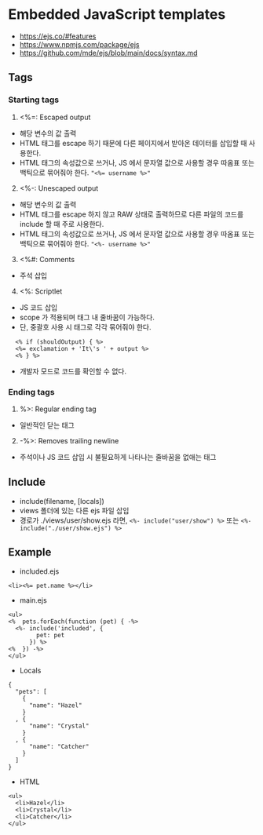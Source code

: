 # Embedded JavaScript templates

- https://ejs.co/#features
- https://www.npmjs.com/package/ejs
- https://github.com/mde/ejs/blob/main/docs/syntax.md

## Tags

### Starting tags

1. <%=: Escaped output

- 해당 변수의 값 출력
- HTML 태그를 escape 하기 때문에 다른 페이지에서 받아온 데이터를 삽입할 때 사용한다.
- HTML 태그의 속성값으로 쓰거나, JS 에서 문자열 값으로 사용할 경우 따옴표 또는 백틱으로 묶어줘야 한다. `"<%= username %>"`

2. <%-: Unescaped output

- 해당 변수의 값 출력
- HTML 태그를 escape 하지 않고 RAW 상태로 출력하므로 다른 파일의 코드를 include 할 때 주로 사용한다.
- HTML 태그의 속성값으로 쓰거나, JS 에서 문자열 값으로 사용할 경우 따옴표 또는 백틱으로 묶어줘야 한다. `"<%- username %>"`

3. <%#: Comments

- 주석 삽입

4. <%: Scriptlet

- JS 코드 삽입
- scope 가 적용되며 태그 내 줄바꿈이 가능하다.
- 단, 중괄호 사용 시 태그로 각각 묶어줘야 한다.

```
  <% if (shouldOutput) { %>
  <%= exclamation + 'It\'s ' + output %>
  <% } %>
```

- 개발자 모드로 코드를 확인할 수 없다.

### Ending tags

1. %>: Regular ending tag

- 일반적인 닫는 태그

2. -%>: Removes trailing newline

- 주석이나 JS 코드 삽입 시 불필요하게 나타나는 줄바꿈을 없애는 태그

## Include

- include(filename, [locals])
- views 폴더에 있는 다른 ejs 파일 삽입
- 경로가 ./views/user/show.ejs 라면, `<%- include("user/show") %>` 또는 `<%- include("./user/show.ejs") %>`

## Example

- included.ejs

```
<li><%= pet.name %></li>
```

- main.ejs

```
<ul>
<%  pets.forEach(function (pet) { -%>
  <%- include('included', {
        pet: pet
      }) %>
<%  }) -%>
</ul>
```

- Locals

```
{
  "pets": [
    {
      "name": "Hazel"
    }
  , {
      "name": "Crystal"
    }
  , {
      "name": "Catcher"
    }
  ]
}
```

- HTML

```
<ul>
  <li>Hazel</li>
  <li>Crystal</li>
  <li>Catcher</li>
</ul>
```
